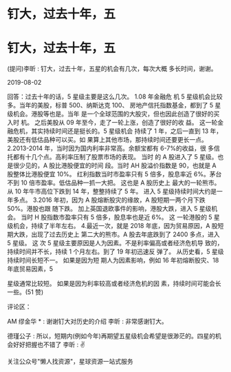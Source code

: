 # 钉大，过去十年，五

# 钉大，过去十年，五

(提问)李昕 : 钉大，过去十年，五星的机会有几次，每次大概 多长时间，谢谢。

2019-08-02

回答：过去十年的话，5 星级主要是这么几次。 1.08 年金融危 机 5 星级机会比较多。当年的美股，标普 500、纳斯达克 100、 房地产信托指数基金，都到了 5 星级机会。港股等也是。当年 是一个全球范围的大股灾，但也因此创造了很好的买入时 机。 之后美股从 09 年至今，走了一轮上涨，创造了很好的收 益。 这一轮金融危机，其实持续时间还是挺长的。5 星级机会 持续了 1 年，之后一直到 13 年，美股还有低估品种可以买。如 果算上其他市场，那持续时间还要更长一点。 2.2013-2014 年，当时因为国内利率非常高。余额宝都有 6-7%的收益，很 多信托都有十几个点。高利率压制了股票市场的表现。 当时 的 A 股进入了 5 星级。也是很少见的，A 股比港股便宜的时间 段。当时 AH 股溢价指数是 90，也就是 A 股整体比港股便宜 10%。 红利指数当时市盈率只有 5 倍多，股息率近 6%。茅台 不到 10 倍市盈率。低估品种一抓一大把。 这也是 A 股历史上 最大的一轮熊市。从 10 年牛市高位下跌到 14 年，整整持续了 5 年。 进入 5 星级持续时间大约是一年多点。 3.2016 年初，因为 A 股熔断股灾的缘故，A 股短期一两个月下跌 50%。港股也跟 随下跌。 加上英国退欧事件的影响，港股大跌，进入 5 星级机 会。 当时 H 股指数市盈率只有 5 倍多，股息率也是近 6%。 这 一轮港股的 5 星级机会，持续了半年左右。 4.最近一次，就是 2018 年底，因为贸易原因，A 股短期大跌，出现了过去历史上 第二大的熊市。A 股去年底跌到了 2400 多点，进入 5 星级。 这 次 5 星级主要原因是人为因素。不是利率偏高或者经济危机导 致的，持续时间并不长，持续 1 个月左右。到了 19 年初迅速反 弹了。 从历史看，5 星级持续时间长短不一。 如果是因为短 期人为因素影响，例如 16 年初熔断股灾、18 年底贸易因素，5

星级通常比较短。 如果是因为利率较高或者经济危机的因 素，持续时间可能会长一些。(51 赞)

评论区：

AM 缪金华 * : 谢谢钉大对历史的介绍 李昕 : 非常感谢钉大。

德瑾公子 : 所以，短期内(例如今年)再期望五星级机会希望是很渺茫的。四星的机会好好把握也不错了 李昕 : ✌

关注公众号"懒人找资源"，星球资源一站式服务